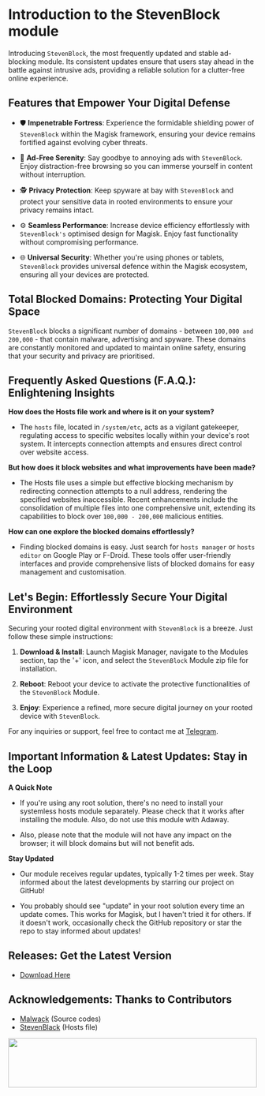# Introduction to the StevenBlock module

Introducing `StevenBlock`, the most frequently updated and stable ad-blocking module. Its consistent updates ensure that users stay ahead in the battle against intrusive ads, providing a reliable solution for a clutter-free online experience.

## Features that Empower Your Digital Defense

- 🛡️ **Impenetrable Fortress**: Experience the formidable shielding power of `StevenBlock` within the Magisk framework, ensuring your device remains fortified against evolving cyber threats.

- 🚫 **Ad-Free Serenity**: Say goodbye to annoying ads with `StevenBlock`. Enjoy distraction-free browsing so you can immerse yourself in content without interruption.

- 🕵️ **Privacy Protection**: Keep spyware at bay with `StevenBlock` and protect your sensitive data in rooted environments to ensure your privacy remains intact.

- ⚙️ **Seamless Performance**: Increase device efficiency effortlessly with `StevenBlock's` optimised design for Magisk. Enjoy fast functionality without compromising performance.

- 🌐 **Universal Security**: Whether you're using phones or tablets, `StevenBlock` provides universal defence within the Magisk ecosystem, ensuring all your devices are protected.

## Total Blocked Domains: Protecting Your Digital Space

`StevenBlock` blocks a significant number of domains - between `100,000 and 200,000` - that contain malware, advertising and spyware. These domains are constantly monitored and updated to maintain online safety, ensuring that your security and privacy are prioritised.

## Frequently Asked Questions (F.A.Q.): Enlightening Insights

**How does the Hosts file work and where is it on your system?**

- The `hosts` file, located in `/system/etc`, acts as a vigilant gatekeeper, regulating access to specific websites locally within your device's root system. It intercepts connection attempts and ensures direct control over website access.

**But how does it block websites and what improvements have been made?**

- The Hosts file uses a simple but effective blocking mechanism by redirecting connection attempts to a null address, rendering the specified websites inaccessible. Recent enhancements include the consolidation of multiple files into one comprehensive unit, extending its capabilities to block over `100,000 - 200,000` malicious entities.

**How can one explore the blocked domains effortlessly?**

- Finding blocked domains is easy. Just search for `hosts manager` or `hosts editor` on Google Play or F-Droid. These tools offer user-friendly interfaces and provide comprehensive lists of blocked domains for easy management and customisation.

## Let's Begin: Effortlessly Secure Your Digital Environment

Securing your rooted digital environment with `StevenBlock` is a breeze. Just follow these simple instructions:

1. **Download & Install**: Launch Magisk Manager, navigate to the Modules section, tap the '+' icon, and select the `StevenBlock` Module zip file for installation.

2. **Reboot**: Reboot your device to activate the protective functionalities of the `StevenBlock` Module.

3. **Enjoy**: Experience a refined, more secure digital journey on your rooted device with `StevenBlock`.

For any inquiries or support, feel free to contact me at [Telegram](https://t.me/microzort).

## Important Information & Latest Updates: Stay in the Loop

**A Quick Note**

- If you're using any root solution, there's no need to install your systemless hosts module separately. Please check that it works after installing the module. Also, do not use this module with Adaway.
  
- Also, please note that the module will not have any impact on the browser; it will block domains but will not benefit ads.

**Stay Updated**

- Our module receives regular updates, typically 1-2 times per week. Stay informed about the latest developments by starring our project on GitHub!

- You probably should see "update" in your root solution every time an update comes. This works for Magisk, but I haven't tried it for others. If it doesn't work, occasionally check the GitHub repository or star the repo to stay informed about updates!

## Releases: Get the Latest Version

- [Download Here](https://github.com/mikropsoft/StevenBlock/releases)

## Acknowledgements: Thanks to Contributors

- [Malwack](https://github.com/Magisk-Modules-Alt-Repo/Malwack) (Source codes)
- [StevenBlack](https://github.com/StevenBlack/hosts) (Hosts file)

<img src="https://raw.githubusercontent.com/matfantinel/matfantinel/master/waves.svg" width="100%" height="100">
